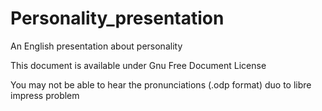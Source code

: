 # Personality_presentation
An English presentation about personality

This document is available under Gnu Free Document License

You may not be able to hear the pronunciations (.odp format) duo to libre impress problem
